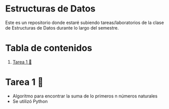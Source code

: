 # Estructuras de Datos
Este es un repositorio donde estaré subiendo tareas/laboratorios de la clase de Estructuras de Datos durante lo largo del semestre.

# Tabla de contenidos
1. [Tarea 1 🧮](#Tarea-1-)

# Tarea 1 🧮
- Algoritmo para encontrar la suma de lo primeros n números naturales
- Se utilizó Python
